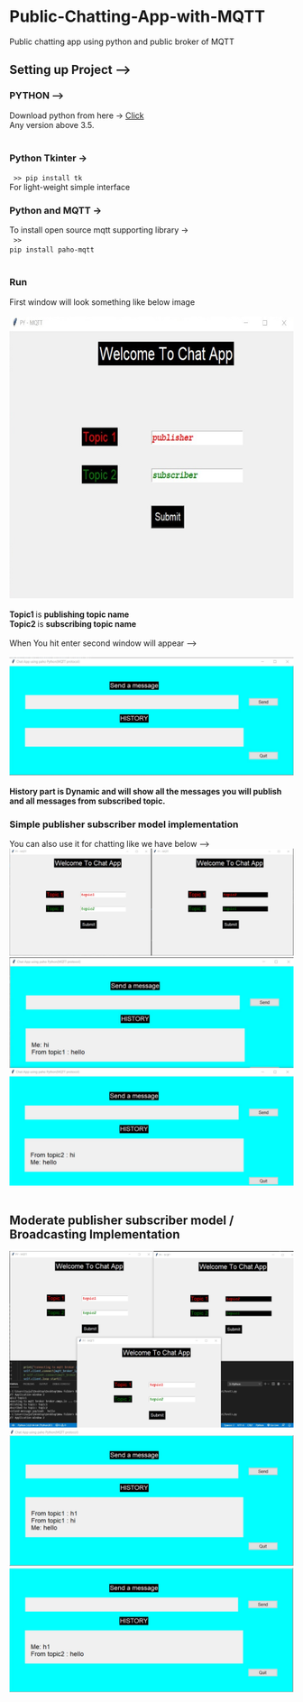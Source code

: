 # Public-Chatting-App-with-MQTT
Public chatting app using python and public broker of MQTT
## Setting up Project --> <br>

### PYTHON --> <br>
Download python from here → <a href ="https://www.python.org/">Click</a><br>
Any version above 3.5. <br>
<br>

### Python Tkinter → <br>
<code> >> pip install tk  </code> <br>
For light-weight simple interface <br>

### Python and MQTT → <br>
To install open source mqtt supporting library →  <br>
<code> >>  pip install paho-mqtt </code><br>
<br>

### Run  <br>
First window will look something like below image <br>
<br>
<img src= "https://github.com/r-sajal/Public-Chatting-App-with-MQTT/blob/main/images/save1.jpg" height="500px" width="600px">
<br>
<br>
<b> Topic1 </b> is  <b> publishing topic name </b> <br>
<b> Topic2 </b> is  <b> subscribing topic name </b> <br>
<br>
When You hit enter second window will appear --> <br>
<br>
<img src= "https://github.com/r-sajal/Public-Chatting-App-with-MQTT/blob/main/images/save2.jpg" >
<br>
<br>
<b> History part is Dynamic and will show all the messages you will publish and all messages from subscribed topic. </b><br>

### Simple publisher subscriber model implementation 
You can also use it for chatting like we have below --> <br>
<img src= "https://github.com/r-sajal/Public-Chatting-App-with-MQTT/blob/main/images/save3.jpg" >
<img src= "https://github.com/r-sajal/Public-Chatting-App-with-MQTT/blob/main/images/save4.jpg" >
<br>
<br>

## Moderate publisher subscriber model / Broadcasting Implementation 
<img src= "https://github.com/r-sajal/Public-Chatting-App-with-MQTT/blob/main/images/save5.jpg" >
<img src= "https://github.com/r-sajal/Public-Chatting-App-with-MQTT/blob/main/images/save6.jpg" >
<img src= "https://github.com/r-sajal/Public-Chatting-App-with-MQTT/blob/main/images/save7.jpg" >
<br>


